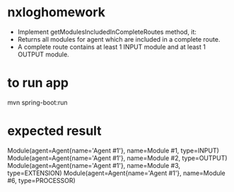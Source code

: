 # nxloghomework
 * Implement getModulesIncludedInCompleteRoutes method, it:
 * Returns all modules for agent which are included in a complete route.
 * A complete route contains at least 1 INPUT module and at least 1 OUTPUT module.
 
# to run app
mvn spring-boot:run

# expected result
Module(agent=Agent{name='Agent #1'}, name=Module #1, type=INPUT)
Module(agent=Agent{name='Agent #1'}, name=Module #2, type=OUTPUT)
Module(agent=Agent{name='Agent #1'}, name=Module #3, type=EXTENSION)
Module(agent=Agent{name='Agent #1'}, name=Module #6, type=PROCESSOR)
